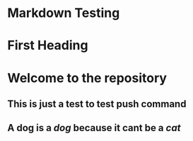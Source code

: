 Markdown Testing
================

First Heading 
==============
# Welcome to the repository


## This is just a test to test push command

## A dog is a *dog* because it cant be a *cat*